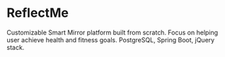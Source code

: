 # ReflectMe
Customizable Smart Mirror platform built from scratch. Focus on helping user achieve health and fitness goals. PostgreSQL, Spring Boot, jQuery stack.
